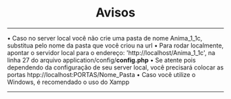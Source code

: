 ﻿<center><b><h1>Avisos</h1></b></center>
<hr>
<p>
• Caso no server local você não crie uma pasta de nome Anima_1_1c, substitua pelo nome da pasta que você criou na url
• Para rodar localmente, apontar o servidor local para o endereço: 'http://localhost/Anima_1_1c', na linha 27 do arquivo application/config/<b>config.php</b>
• Se atente pois dependendo da configuração de seu server local, você precisará colocar as portas htpp://localhost:PORTAS/Nome_Pasta
• Caso você utilize o Windows, é recomendado o uso do Xampp
</p>
<hr>

